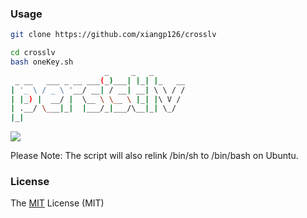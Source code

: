 ### Usage
```bash
git clone https://github.com/xiangp126/crosslv

cd crosslv
bash oneKey.sh
                     _     _   _
 _ __   ___ _ __ ___(_)___| |_| |_   __
| '_ \ / _ \ '__/ __| / __| __| \ \ / /
| |_) |  __/ |  \__ \ \__ \ |_| |\ V /
| .__/ \___|_|  |___/_|___/\__|_| \_/
|_|
```
![](./res/persistlv.gif)

Please Note: The script will also relink /bin/sh to /bin/bash on Ubuntu.

### License
The [MIT](./LICENSE.txt) License (MIT)
